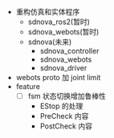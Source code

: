 - 重构仿真和实体程序
  - sdnova_ros2(暂时)
  - sdnova_webots(暂时)
  - sdnova(未来)
    - sdnova_controller
    - sdnova_webots
    - sdnova_driver
- webots proto 加 joint limit
- feature
  - [ ] fsm 状态切换增加鲁棒性
    - EStop 的处理
    - PreCheck 内容
    - PostCheck 内容
